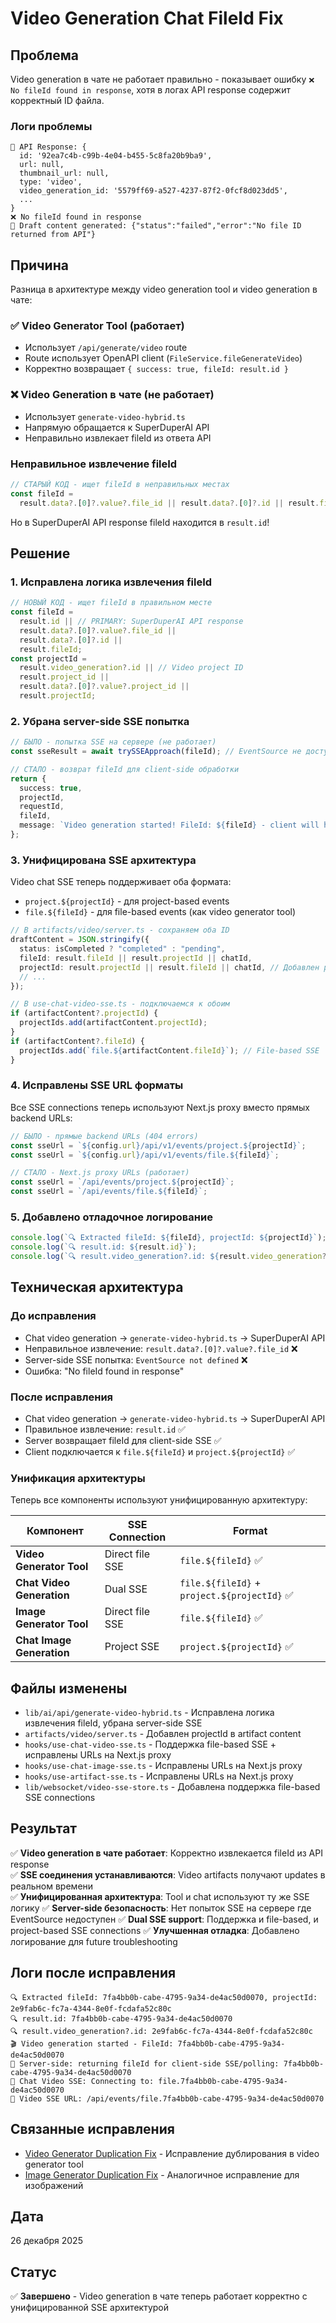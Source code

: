 # Video Generation Chat FileId Fix

## Проблема

Video generation в чате не работает правильно - показывает ошибку `❌ No fileId found in response`, хотя в логах API response содержит корректный ID файла.

### Логи проблемы

```
📨 API Response: {
  id: '92ea7c4b-c99b-4e04-b455-5c8fa20b9ba9',
  url: null,
  thumbnail_url: null,
  type: 'video',
  video_generation_id: '5579ff69-a527-4237-87f2-0fcf8d023dd5',
  ...
}
❌ No fileId found in response
📄 Draft content generated: {"status":"failed","error":"No file ID returned from API"}
```

## Причина

Разница в архитектуре между video generation tool и video generation в чате:

### ✅ Video Generator Tool (работает)

- Использует `/api/generate/video` route
- Route использует OpenAPI client (`FileService.fileGenerateVideo`)
- Корректно возвращает `{ success: true, fileId: result.id }`

### ❌ Video Generation в чате (не работает)

- Использует `generate-video-hybrid.ts`
- Напрямую обращается к SuperDuperAI API
- Неправильно извлекает fileId из ответа API

### Неправильное извлечение fileId

```typescript
// СТАРЫЙ КОД - ищет fileId в неправильных местах
const fileId =
  result.data?.[0]?.value?.file_id || result.data?.[0]?.id || result.fileId;
```

Но в SuperDuperAI API response fileId находится в `result.id`!

## Решение

### 1. Исправлена логика извлечения fileId

```typescript
// НОВЫЙ КОД - ищет fileId в правильном месте
const fileId =
  result.id || // PRIMARY: SuperDuperAI API response
  result.data?.[0]?.value?.file_id ||
  result.data?.[0]?.id ||
  result.fileId;
const projectId =
  result.video_generation?.id || // Video project ID
  result.project_id ||
  result.data?.[0]?.value?.project_id ||
  result.projectId;
```

### 2. Убрана server-side SSE попытка

```typescript
// БЫЛО - попытка SSE на сервере (не работает)
const sseResult = await trySSEApproach(fileId); // EventSource не доступен в Node.js

// СТАЛО - возврат fileId для client-side обработки
return {
  success: true,
  projectId,
  requestId,
  fileId,
  message: `Video generation started! FileId: ${fileId} - client will handle SSE/polling`,
};
```

### 3. Унифицирована SSE архитектура

Video chat SSE теперь поддерживает оба формата:

- `project.${projectId}` - для project-based events
- `file.${fileId}` - для file-based events (как video generator tool)

```typescript
// В artifacts/video/server.ts - сохраняем оба ID
draftContent = JSON.stringify({
  status: isCompleted ? "completed" : "pending",
  fileId: result.fileId || result.projectId || chatId,
  projectId: result.projectId || result.fileId || chatId, // Добавлен projectId
  // ...
});

// В use-chat-video-sse.ts - подключаемся к обоим
if (artifactContent?.projectId) {
  projectIds.add(artifactContent.projectId);
}
if (artifactContent?.fileId) {
  projectIds.add(`file.${artifactContent.fileId}`); // File-based SSE
}
```

### 4. Исправлены SSE URL форматы

Все SSE connections теперь используют Next.js proxy вместо прямых backend URLs:

```typescript
// БЫЛО - прямые backend URLs (404 errors)
const sseUrl = `${config.url}/api/v1/events/project.${projectId}`;
const sseUrl = `${config.url}/api/v1/events/file.${fileId}`;

// СТАЛО - Next.js proxy URLs (работает)
const sseUrl = `/api/events/project.${projectId}`;
const sseUrl = `/api/events/file.${fileId}`;
```

### 5. Добавлено отладочное логирование

```typescript
console.log(`🔍 Extracted fileId: ${fileId}, projectId: ${projectId}`);
console.log(`🔍 result.id: ${result.id}`);
console.log(`🔍 result.video_generation?.id: ${result.video_generation?.id}`);
```

## Техническая архитектура

### До исправления

- Chat video generation → `generate-video-hybrid.ts` → SuperDuperAI API
- Неправильное извлечение: `result.data?.[0]?.value?.file_id` ❌
- Server-side SSE попытка: `EventSource not defined` ❌
- Ошибка: "No fileId found in response"

### После исправления

- Chat video generation → `generate-video-hybrid.ts` → SuperDuperAI API
- Правильное извлечение: `result.id` ✅
- Server возвращает fileId для client-side SSE ✅
- Client подключается к `file.${fileId}` и `project.${projectId}` ✅

### Унификация архитектуры

Теперь все компоненты используют унифицированную архитектуру:

| Компонент                 | SSE Connection  | Format                                       |
| ------------------------- | --------------- | -------------------------------------------- |
| **Video Generator Tool**  | Direct file SSE | `file.${fileId}` ✅                          |
| **Chat Video Generation** | Dual SSE        | `file.${fileId}` + `project.${projectId}` ✅ |
| **Image Generator Tool**  | Direct file SSE | `file.${fileId}` ✅                          |
| **Chat Image Generation** | Project SSE     | `project.${projectId}` ✅                    |

## Файлы изменены

- `lib/ai/api/generate-video-hybrid.ts` - Исправлена логика извлечения fileId, убрана server-side SSE
- `artifacts/video/server.ts` - Добавлен projectId в artifact content
- `hooks/use-chat-video-sse.ts` - Поддержка file-based SSE + исправлены URLs на Next.js proxy
- `hooks/use-chat-image-sse.ts` - Исправлены URLs на Next.js proxy
- `hooks/use-artifact-sse.ts` - Исправлены URLs на Next.js proxy
- `lib/websocket/video-sse-store.ts` - Добавлена поддержка file-based SSE connections

## Результат

✅ **Video generation в чате работает**: Корректно извлекается fileId из API response  
✅ **SSE соединения устанавливаются**: Video artifacts получают updates в реальном времени  
✅ **Унифицированная архитектура**: Tool и chat используют ту же SSE логику
✅ **Server-side безопасность**: Нет попыток SSE на сервере где EventSource недоступен
✅ **Dual SSE support**: Поддержка и file-based, и project-based SSE connections
✅ **Улучшенная отладка**: Добавлено логирование для future troubleshooting

## Логи после исправления

```
🔍 Extracted fileId: 7fa4bb0b-cabe-4795-9a34-de4ac50d0070, projectId: 2e9fab6c-fc7a-4344-8e0f-fcdafa52c80c
🔍 result.id: 7fa4bb0b-cabe-4795-9a34-de4ac50d0070
🔍 result.video_generation?.id: 2e9fab6c-fc7a-4344-8e0f-fcdafa52c80c
🎬 Video generation started - FileId: 7fa4bb0b-cabe-4795-9a34-de4ac50d0070
🔌 Server-side: returning fileId for client-side SSE/polling: 7fa4bb0b-cabe-4795-9a34-de4ac50d0070
🔌 Chat Video SSE: Connecting to: file.7fa4bb0b-cabe-4795-9a34-de4ac50d0070
🔌 Video SSE URL: /api/events/file.7fa4bb0b-cabe-4795-9a34-de4ac50d0070
```

## Связанные исправления

- [Video Generator Duplication Fix](./video-generation-duplication-fix.md) - Исправление дублирования в video generator tool
- [Image Generator Duplication Fix](./image-generation-duplication-fix.md) - Аналогичное исправление для изображений

## Дата

26 декабря 2025

## Статус

✅ **Завершено** - Video generation в чате теперь работает корректно с унифицированной SSE архитектурой
